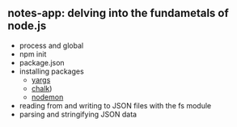 ## notes-app: delving into the fundametals of node.js

* process and global
* npm init
* package.json
* installing packages  
  * [yargs](https://www.npmjs.com/package/yargs)
  * [chalk](https://www.npmjs.com/package/chalk))
  * [nodemon](https://www.npmjs.com/package/nodemon)
* reading from and writing to JSON files with the fs module
* parsing and stringifying JSON data